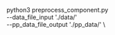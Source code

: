 python3 preprocess_component.py \
  --data_file_input './data/' \
  --pp_data_file_output './pp_data/' \

